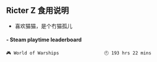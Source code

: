 ## Ricter Z 食用说明
- 喜欢猫猫，是个冇猫孤儿

<!-- steam-box start -->
#### - Steam playtime leaderboard
```text
🎮 World of Warships                 🕘 193 hrs 22 mins
```
<!-- Powered by https://github.com/YouEclipse/steam-box . -->
<!-- steam-box end -->
